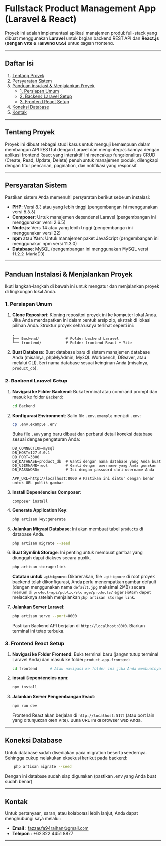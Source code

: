 # Fullstack Product Management App (Laravel & React)

Proyek ini adalah implementasi aplikasi manajemen produk full-stack yang dibuat menggunakan **Laravel** untuk bagian backend REST API dan **React.js (dengan Vite & Tailwind CSS)** untuk bagian frontend.

---

## Daftar Isi

1.  [Tentang Proyek](#tentang-proyek)
2.  [Persyaratan Sistem](#persyaratan-sistem)
3.  [Panduan Instalasi & Menjalankan Proyek](#panduan-instalasi--menjalankan-proyek)
    * [1. Persiapan Umum](#1-persiapan-umum)
    * [2. Backend Laravel Setup](#2-backend-laravel-setup)
    * [3. Frontend React Setup](#3-frontend-react-setup)
4.  [Koneksi Database](#koneksi-database)
5.  [Kontak](#kontak)

---

## Tentang Proyek

Proyek ini dibuat sebagai studi kasus untuk menguji kemampuan dalam membangun API RESTful dengan Laravel dan mengintegrasikannya dengan aplikasi frontend React yang interaktif. Ini mencakup fungsionalitas CRUD (Create, Read, Update, Delete) penuh untuk manajemen produk, dilengkapi dengan fitur pencarian, pagination, dan notifikasi yang responsif.

---

## Persyaratan Sistem

Pastikan sistem Anda memenuhi persyaratan berikut sebelum instalasi:

* **PHP**: Versi 8.3 atau yang lebih tinggi (pengembangan ini menggunakan versi 8.3.3)
* **Composer**: Untuk manajemen dependensi Laravel (pengembangan ini menggunakan versi 2.6.5)
* **Node.js**: Versi 14 atau yang lebih tinggi (pengembangan ini menggunakan versi 22)
* **npm** atau **Yarn**: Untuk manajemen paket JavaScript (pengembangan ini menggunakan npm versi 11.3.0)
* **Database**: MySQL (pengembangan ini menggunakan MySQL versi 11.2.2-MariaDB)

---

## Panduan Instalasi & Menjalankan Proyek

Ikuti langkah-langkah di bawah ini untuk mengatur dan menjalankan proyek di lingkungan lokal Anda.

### 1. Persiapan Umum

1.  **Clone Repositori**:
    Kloning repositori proyek ini ke komputer lokal Anda. Jika Anda mendapatkan ini dalam bentuk arsip zip, ekstrak di lokasi pilihan Anda. Struktur proyek seharusnya terlihat seperti ini:
    ```
    .
    ├── Backend/            # Folder backend Laravel
    └── frontend/           # Folder frontend React + Vite
    ```

2.  **Buat Database**:
    Buat database baru di sistem manajemen database Anda (misalnya, phpMyAdmin, MySQL Workbench, DBeaver, atau melalui CLI). Beri nama database sesuai keinginan Anda (misalnya, `product_db`).

### 2. Backend Laravel Setup

1.  **Navigasi ke Folder Backend**:
    Buka terminal atau command prompt dan masuk ke folder `Backend`:
    ```bash
    cd Backend
    ```

2.  **Konfigurasi Environment**:
    Salin file `.env.example` menjadi `.env`:
    ```bash
    cp .env.example .env
    ```
    Buka file `.env` yang baru dibuat dan perbarui detail koneksi database sesuai dengan pengaturan Anda:
    ```dotenv
    DB_CONNECTION=mysql
    DB_HOST=127.0.0.1
    DB_PORT=3306
    DB_DATABASE=product_db  # Ganti dengan nama database yang Anda buat
    DB_USERNAME=root        # Ganti dengan username yang Anda gunakan
    DB_PASSWORD=            # Isi dengan password dari username Anda

    APP_URL=http://localhost:8000 # Pastikan ini diatur dengan benar untuk URL publik gambar
    ```

3.  **Install Dependencies Composer**:
    ```bash
    composer install
    ```

4.  **Generate Application Key**:
    ```bash
    php artisan key:generate
    ```

5.  **Jalankan Migrasi Database**:
    Ini akan membuat tabel `products` di database Anda.
    ```bash
    php artisan migrate --seed
    ```

6.  **Buat Symlink Storage**:
    Ini penting untuk membuat gambar yang diunggah dapat diakses secara publik.
    ```bash
    php artisan storage:link
    ```
    **Catatan untuk `.gitignore`**: Dikarenakan, file `.gitignore` di root proyek backend telah dikonfigurasi, Anda perlu menempatkan gambar default (dengan menggunakan nama `default.jpg` maksimal 2MB) secara manual di `product-api/public/storage/products/` agar sistem dapat melacaknya setelah menjalankan `php artisan storage:link`.

7.  **Jalankan Server Laravel**:
    ```bash
    php artisan serve --port=8000
    ```
    Pastikan Backend API berjalan di `http://localhost:8000`. Biarkan terminal ini tetap terbuka.

### 3. Frontend React Setup

1.  **Navigasi ke Folder Frontend**:
    Buka terminal baru (jangan tutup terminal Laravel Anda) dan masuk ke folder `product-app-frontend`:
    ```bash
    cd frontend      # Atau navigasi ke folder ini jika Anda membuatnya di tempat lain
    ```

2.  **Install Dependencies npm**:
    ```bash
    npm install
    ```

3.  **Jalankan Server Pengembangan React**:
    ```bash
    npm run dev
    ```
    Frontend React akan berjalan di `http://localhost:5173` (atau port lain yang ditunjukkan oleh Vite). Buka URL ini di browser web Anda.

---

## Koneksi Database

Untuk database sudah disediakan pada migration beserta seedernya. Sehingga cukup melakukan eksekusi berikut pada backend:

```bash
    php artisan migrate --seed
```

Dengan ini database sudah siap digunakan (pastikan .env yang Anda buat sudah benar)

---

## Kontak

Untuk pertanyaan, saran, atau kolaborasi lebih lanjut, Anda dapat menghubungi saya melalui:

* **Email** : fazzaufa94raihan@gmail.com
* **Telepon** : +62 822 4451 8877

---